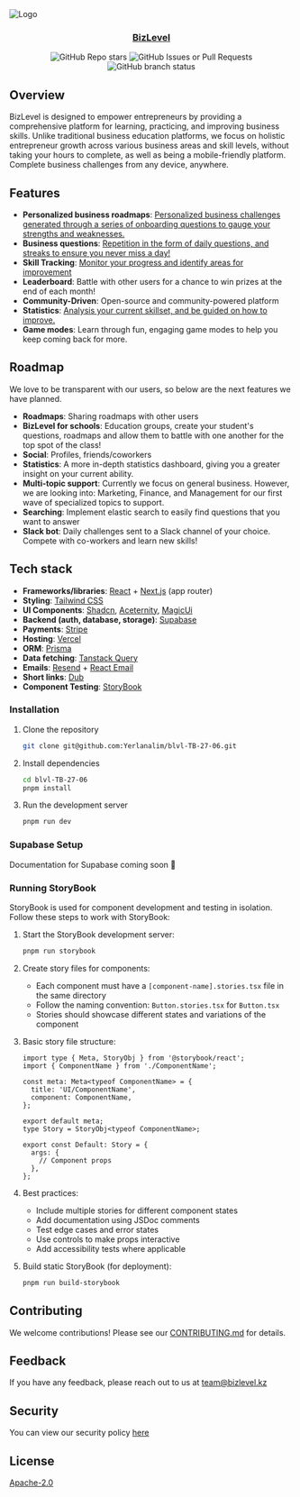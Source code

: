 <img src="https://pbs.twimg.com/profile_banners/1110662360564408321/1736793148/1500x500" alt="Logo">
<div align="center">
  <h3><a href="https://www.bizlevel.kz">BizLevel</a></h3>
</div>

<div align="center">
   <img alt="GitHub Repo stars" src="https://img.shields.io/github/stars/Yerlanalim/blvl-TB-27-06">
   <img alt="GitHub Issues or Pull Requests" src="https://img.shields.io/github/issues/Yerlanalim/blvl-TB-27-06">
   <img alt="GitHub branch status" src="https://img.shields.io/github/checks-status/Yerlanalim/blvl-TB-27-06/main">
</div>

## Overview

BizLevel is designed to empower entrepreneurs by providing a comprehensive platform for learning, practicing, and improving business skills. Unlike traditional business education platforms, we focus on holistic entrepreneur growth across various business areas and skill levels, without taking your hours to complete, as well as being a mobile-friendly platform. Complete business challenges from any device, anywhere.

## Features

- **Personalized business roadmaps**: [Personalized business challenges generated through a series of onboarding questions to gauge your strengths and weaknesses.](https://bizlevel.kz/features/roadmap)
- **Business questions**: [Repetition in the form of daily questions, and streaks to ensure you never miss a day!](https://www.bizlevel.kz/features/business-challenges)
- **Skill Tracking**: [Monitor your progress and identify areas for improvement](https://bizlevel.kz/features/statistics)
- **Leaderboard**: Battle with other users for a chance to win prizes at the end of each month!
- **Community-Driven**: Open-source and community-powered platform
- **Statistics**: [Analysis your current skillset, and be guided on how to improve.](https://bizlevel.kz/features/statistics)
- **Game modes**: Learn through fun, engaging game modes to help you keep coming back for more.

## Roadmap

We love to be transparent with our users, so below are the next features we have planned.

- **Roadmaps**: Sharing roadmaps with other users
- **BizLevel for schools**: Education groups, create your student's questions, roadmaps and allow them to battle with one another for the top spot of the class!
- **Social**: Profiles, friends/coworkers
- **Statistics**: A more in-depth statistics dashboard, giving you a greater insight on your current ability.
- **Multi-topic support**: Currently we focus on general business. However, we are looking into: Marketing, Finance, and Management for our first wave of specialized topics to support.
- **Searching**: Implement elastic search to easily find questions that you want to answer
- **Slack bot**: Daily challenges sent to a Slack channel of your choice. Compete with co-workers and learn new skills!

## Tech stack

- **Frameworks/libraries**: [React](https://react.dev/) + [Next.js](https://nextjs.org/) (app router)
- **Styling**: [Tailwind CSS](https://tailwindcss.com/)
- **UI Components**: [Shadcn](https://ui.shadcn.com/), [Aceternity](https://ui.aceternity.com/), [MagicUi](https://magicui.design/)
- **Backend (auth, database, storage)**: [Supabase](https://supabase.com/)
- **Payments**: [Stripe](https://stripe.com/)
- **Hosting**: [Vercel](https://vercel.com/)
- **ORM**: [Prisma](https://www.prisma.io/)
- **Data fetching**: [Tanstack Query](https://tanstack.com/)
- **Emails**: [Resend](https://resend.com/) + [React Email](https://react.email/)
- **Short links**: [Dub](https://dub.co/)
- **Component Testing**: [StoryBook](https://storybook.js.org/)

### Installation

1. Clone the repository
   ```bash
   git clone git@github.com:Yerlanalim/blvl-TB-27-06.git
   ```
2. Install dependencies

   ```bash
   cd blvl-TB-27-06
   pnpm install
   ```

3. Run the development server
   ```bash
   pnpm run dev
   ```

### Supabase Setup

Documentation for Supabase coming soon 🚀

### Running StoryBook

StoryBook is used for component development and testing in isolation. Follow these steps to work with StoryBook:

1. Start the StoryBook development server:

   ```bash
   pnpm run storybook
   ```

2. Create story files for components:

   - Each component must have a `[component-name].stories.tsx` file in the same directory
   - Follow the naming convention: `Button.stories.tsx` for `Button.tsx`
   - Stories should showcase different states and variations of the component

3. Basic story file structure:

   ```tsx
   import type { Meta, StoryObj } from '@storybook/react';
   import { ComponentName } from './ComponentName';

   const meta: Meta<typeof ComponentName> = {
     title: 'UI/ComponentName',
     component: ComponentName,
   };

   export default meta;
   type Story = StoryObj<typeof ComponentName>;

   export const Default: Story = {
     args: {
       // Component props
     },
   };
   ```

4. Best practices:

   - Include multiple stories for different component states
   - Add documentation using JSDoc comments
   - Test edge cases and error states
   - Use controls to make props interactive
   - Add accessibility tests where applicable

5. Build static StoryBook (for deployment):
   ```bash
   pnpm run build-storybook
   ```

## Contributing

We welcome contributions! Please see our <a href="https://github.com/Yerlanalim/blvl-TB-27-06/blob/main/CONTRIBUTING.md">CONTRIBUTING.md</a> for details.

## Feedback

If you have any feedback, please reach out to us at team@bizlevel.kz

## Security

You can view our security policy [here](https://github.com/Yerlanalim/blvl-TB-27-06/blob/main/SECURITY.MD)

## License

[Apache-2.0](http://www.apache.org/licenses/)
